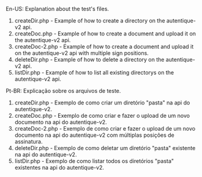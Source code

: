 En-US: 
  Explanation about the test's files.
  1. createDir.php - Example of how to create a directory on the autentique-v2 api.
  2. createDoc.php - Example of how to create a document and upload it on the autentique-v2 api.
  3. createDoc-2.php - Example of how to create a document and upload it on the autentique-v2 api with multiple sign positions.
  4. deleteDir.php - Example of how to delete a directory on the autentique-v2 api.
  5. listDir.php   - Example of how to list all existing directorys on the autentique-v2 api.
  
Pt-BR:
  Explicação sobre os arquivos de teste.
  1. createDir.php - Exemplo de como criar um diretório "pasta" na api do autentique-v2.
  2. createDoc.php - Exemplo de como criar e fazer o upload de um novo documento na api do autentique-v2.
  3. createDoc-2.php - Exemplo de como criar e fazer o upload de um novo documento na api do autentique-v2 com múltiplas posições de assinatura.
  4. deleteDir.php - Exemplo de como deletar um diretório "pasta" existente na api do autentique-v2.
  5. listDir.php   - Exemplo de como listar todos os diretórios "pasta" existentes na api do autentique-v2.
